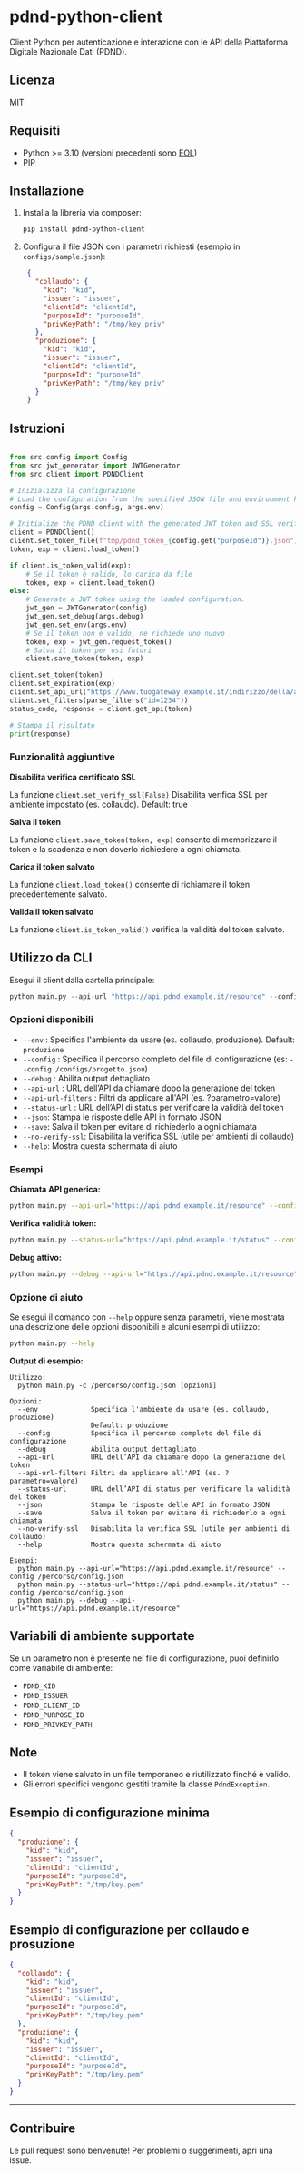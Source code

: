 # pdnd-python-client

Client Python per autenticazione e interazione con le API della Piattaforma Digitale Nazionale Dati (PDND).

## Licenza

MIT

## Requisiti

- Python >= 3.10 (versioni precedenti sono [EOL](https://endoflife.date/python))
- PIP

## Installazione

1. Installa la libreria via composer:
   ```bash
   pip install pdnd-python-client
   ```

2. Configura il file JSON con i parametri richiesti (esempio in `configs/sample.json`):
   ```json
    {
      "collaudo": {
        "kid": "kid",
        "issuer": "issuer",
        "clientId": "clientId",
        "purposeId": "purposeId",
        "privKeyPath": "/tmp/key.priv"
      },
      "produzione": {
        "kid": "kid",
        "issuer": "issuer",
        "clientId": "clientId",
        "purposeId": "purposeId",
        "privKeyPath": "/tmp/key.priv"
      }
    }
   ```
## Istruzioni

```python

from src.config import Config
from src.jwt_generator import JWTGenerator
from src.client import PDNDClient

# Inizializza la configurazione
# Load the configuration from the specified JSON file and environment key.
config = Config(args.config, args.env)

# Initialize the PDND client with the generated JWT token and SSL verification settings.
client = PDNDClient()
client.set_token_file(f"tmp/pdnd_token_{config.get("purposeId")}.json")
token, exp = client.load_token()

if client.is_token_valid(exp):
    # Se il token è valido, lo carica da file
    token, exp = client.load_token()
else:
    # Generate a JWT token using the loaded configuration.
    jwt_gen = JWTGenerator(config)
    jwt_gen.set_debug(args.debug)
    jwt_gen.set_env(args.env)
    # Se il token non è valido, ne richiede uno nuovo
    token, exp = jwt_gen.request_token()
    # Salva il token per usi futuri
    client.save_token(token, exp)

client.set_token(token)
client.set_expiration(exp)
client.set_api_url("https://www.tuogateway.example.it/indirizzo/della/api")
client.set_filters(parse_filters("id=1234"))
status_code, response = client.get_api(token)

# Stampa il risultato
print(response)

```

### Funzionalità aggiuntive

**Disabilita verifica certificato SSL**

La funzione `client.set_verify_ssl(False)` Disabilita verifica SSL per ambiente impostato (es. collaudo).
Default: true

**Salva il token**

La funzione `client.save_token(token, exp)` consente di memorizzare il token e la scadenza e non doverlo richiedere a ogni chiamata.

**Carica il token salvato**

La funzione `client.load_token()` consente di richiamare il token precedentemente salvato.

**Valida il token salvato**

La funzione `client.is_token_valid()` verifica la validità del token salvato.

## Utilizzo da CLI

Esegui il client dalla cartella principale:

```python
python main.py --api-url "https://api.pdnd.example.it/resource" --config /configs/progetto.json
```

### Opzioni disponibili

- `--env` : Specifica l'ambiente da usare (es. collaudo, produzione). Default: `produzione`
- `--config` : Specifica il percorso completo del file di configurazione (es: `--config /configs/progetto.json`)
- `--debug` : Abilita output dettagliato
- `--api-url` : URL dell’API da chiamare dopo la generazione del token
- `--api-url-filters` : Filtri da applicare all'API (es. ?parametro=valore)
- `--status-url` : URL dell’API di status per verificare la validità del token
- `--json`: Stampa le risposte delle API in formato JSON
- `--save`: Salva il token per evitare di richiederlo a ogni chiamata
- `--no-verify-ssl`: Disabilita la verifica SSL (utile per ambienti di collaudo)
- `--help`: Mostra questa schermata di aiuto

### Esempi

**Chiamata API generica:**
```bash
python main.py --api-url="https://api.pdnd.example.it/resource" --config /configs/progetto.json
```

**Verifica validità token:**
```bash
python main.py --status-url="https://api.pdnd.example.it/status" --config /configs/progetto.json
```

**Debug attivo:**
```bash
python main.py --debug --api-url="https://api.pdnd.example.it/resource"
```

### Opzione di aiuto

Se esegui il comando con `--help` oppure senza parametri, viene mostrata una descrizione delle opzioni disponibili e alcuni esempi di utilizzo:

```bash
python main.py --help
```

**Output di esempio:**
```
Utilizzo:
  python main.py -c /percorso/config.json [opzioni]

Opzioni:
  --env             Specifica l'ambiente da usare (es. collaudo, produzione)
                    Default: produzione
  --config          Specifica il percorso completo del file di configurazione
  --debug           Abilita output dettagliato
  --api-url         URL dell’API da chiamare dopo la generazione del token
  --api-url-filters Filtri da applicare all'API (es. ?parametro=valore)
  --status-url      URL dell’API di status per verificare la validità del token
  --json            Stampa le risposte delle API in formato JSON
  --save            Salva il token per evitare di richiederlo a ogni chiamata
  --no-verify-ssl   Disabilita la verifica SSL (utile per ambienti di collaudo)
  --help            Mostra questa schermata di aiuto

Esempi:
  python main.py --api-url="https://api.pdnd.example.it/resource" --config /percorso/config.json
  python main.py --status-url="https://api.pdnd.example.it/status" --config /percorso/config.json
  python main.py --debug --api-url="https://api.pdnd.example.it/resource"
```

## Variabili di ambiente supportate

Se un parametro non è presente nel file di configurazione, puoi definirlo come variabile di ambiente:

- `PDND_KID`
- `PDND_ISSUER`
- `PDND_CLIENT_ID`
- `PDND_PURPOSE_ID`
- `PDND_PRIVKEY_PATH`

## Note

- Il token viene salvato in un file temporaneo e riutilizzato finché è valido.
- Gli errori specifici vengono gestiti tramite la classe `PdndException`.

## Esempio di configurazione minima

```json
{
  "produzione": {
    "kid": "kid",
    "issuer": "issuer",
    "clientId": "clientId",
    "purposeId": "purposeId",
    "privKeyPath": "/tmp/key.pem"
  }
}
```
## Esempio di configurazione per collaudo e prosuzione

```json
{
  "collaudo": {
    "kid": "kid",
    "issuer": "issuer",
    "clientId": "clientId",
    "purposeId": "purposeId",
    "privKeyPath": "/tmp/key.pem"
  },
  "produzione": {
    "kid": "kid",
    "issuer": "issuer",
    "clientId": "clientId",
    "purposeId": "purposeId",
    "privKeyPath": "/tmp/key.pem"
  }
}
```
---

## Contribuire

Le pull request sono benvenute! Per problemi o suggerimenti, apri una issue.
